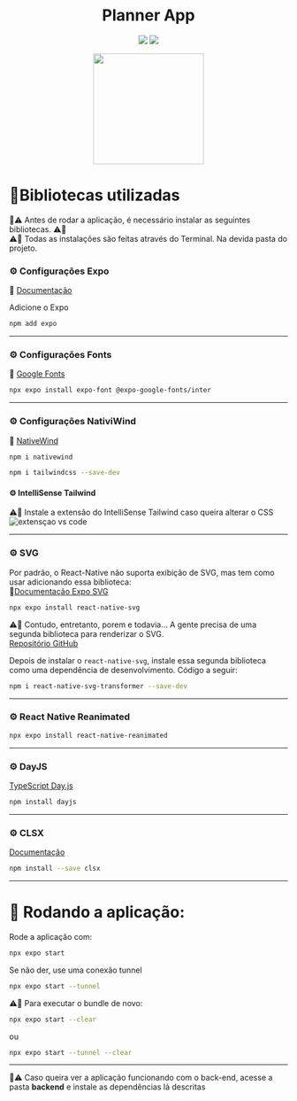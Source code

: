 <h1 align="center"> Planner App </h1>

<p align="center">
  <img src="https://img.shields.io/badge/STATUS-%20COMPLETED-green"/>
  <img src="https://img.shields.io/badge/release%20date-may-green"/>
</p>

<p align="center">
  <img width="200px" src="https://user-images.githubusercontent.com/103972585/228393668-a05cc74e-a5b0-4096-8f01-dda67c617766.gif"/>
</p>


# 📃Bibliotecas utilizadas
🚨⚠️ Antes de rodar a aplicação, é necessário instalar as seguintes bibliotecas.  ⚠️🚨 <br>
⚠️📢 Todas as instalações são feitas através do Terminal. Na devida pasta do projeto.

### ⚙️ Configurações Expo
📄 [Documentação](https://docs.expo.dev/get-started/expo-go/)

Adicione o Expo
```bash
npm add expo
```

---

### ⚙️ Configurações Fonts
📄 [Google Fonts](https://fonts.google.com/)

``` bash
npx expo install expo-font @expo-google-fonts/inter
```

---

### ⚙️ Configurações NativiWind
📄 [NativeWind](https://www.nativewind.dev/quick-starts/expo)

``` bash
npm i nativewind
```

``` bash
npm i tailwindcss --save-dev
```

#### ⚙️ IntelliSense Tailwind
⚠️📢 Instale a extensão do IntelliSense Tailwind caso queira alterar o CSS
![extensçao vs code](https://user-images.githubusercontent.com/103972585/229003591-1feb3133-f997-4c1d-b2dc-0724cc18f027.png)

---

### ⚙️ SVG
Por padrão, o React-Native não suporta exibição de SVG, mas tem como usar adicionando essa biblioteca: <br>
📄[Documentação Expo SVG](https://docs.expo.dev/versions/v48.0.0/sdk/svg/)

```bash
npx expo install react-native-svg
```

⚠️🚨 Contudo, entretanto, porem e todavia… A gente precisa de uma segunda biblioteca para renderizar o SVG. <br>
[Repositório GitHub](https://github.com/kristerkari/react-native-svg-transformer)

Depois de instalar o ``react-native-svg``, instale essa segunda biblioteca como uma dependência de desenvolvimento. 
Código a seguir:
```bash
npm i react-native-svg-transformer --save-dev
```

---
### ⚙️ React Native Reanimated
```bash
npx expo install react-native-reanimated
```

---

### ⚙️ DayJS
[TypeScript Day.js](https://day.js.org/docs/en/installation/typescript)

```bash
npm install dayjs
```

--- 

### ⚙️ CLSX
[Documentação](https://github.com/lukeed/clsx)

```bash
npm install --save clsx
```

--- 

# 🛞 Rodando a aplicação: 

Rode a aplicação com:
``` bash
npx expo start
```

Se não der, use uma conexão tunnel
``` bash
npx expo start --tunnel
```

⚠️📢 Para executar o bundle de novo: 
``` bash
npx expo start --clear
```

ou

``` bash
npx expo start --tunnel --clear
```
---


🚨⚠️ Caso queira ver a aplicação funcionando com o back-end, acesse a pasta **backend** e instale as dependências lá descritas
